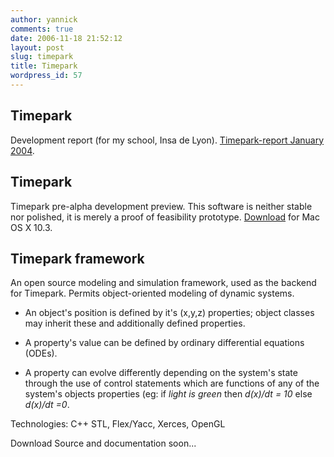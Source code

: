 ```yaml
---
author: yannick
comments: true
date: 2006-11-18 21:52:12
layout: post
slug: timepark
title: Timepark
wordpress_id: 57
---
```





## Timepark


Development report (for my school, Insa de Lyon). [Timepark-report January 2004](http://yannick.poulet.org/dev/timepark_report-jan2004.pdf).









## Timepark


Timepark pre-alpha development preview. This software is neither stable nor polished, it is merely a proof of feasibility prototype. [Download](http://yannick.poulet.org/dev/TimePark.zip) for Mac OS X 10.3.









## Timepark framework


An open source modeling and simulation framework, used as the backend for Timepark. Permits object-oriented modeling of dynamic systems.



	
  * An object's position is defined by it's (x,y,z) properties; object classes may inherit these and additionally defined properties.

	
  * A property's value can be defined by ordinary differential equations (ODEs).

	
  * A property can evolve differently depending on the system's state through the use of control statements which are functions of any of the system's objects properties (eg: if _light is green_ then _d(x)/dt = 10_ else _d(x)/dt =0_.


Technologies: C++ STL, Flex/Yacc, Xerces, OpenGL

Download Source and documentation soon...


